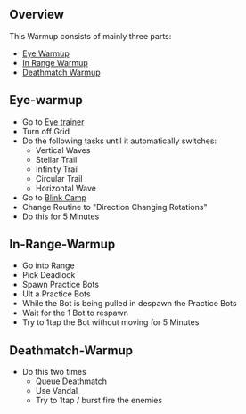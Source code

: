 ## Overview
This Warmup consists of mainly three parts:
- [Eye Warmup](#eye-warmup)
- [In Range Warmup](#in-range-warmup)
- [Deathmatch Warmup](#deathmatch-warmup)
## Eye-warmup
- Go to [Eye trainer](https://www.eyetrainer.gg/)
- Turn off Grid
- Do the following tasks until it automatically switches:
	- Vertical Waves
	- Stellar Trail
	- Infinity Trail
	- Circular Trail
	- Horizontal Wave
- Go to [Blink Camp](https://blinkcamp.com/)
- Change Routine to "Direction Changing Rotations"
- Do this for 5 Minutes
## In-Range-Warmup
- Go into Range
- Pick Deadlock
- Spawn Practice Bots
- Ult a Practice Bots
- While the Bot is being pulled in despawn the Practice Bots
- Wait for the 1 Bot to respawn
- Try to 1tap the Bot without moving for 5 Minutes
## Deathmatch-Warmup
- Do this two times
	- Queue Deathmatch
	- Use Vandal
	- Try to 1tap / burst fire the enemies